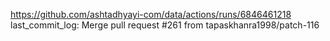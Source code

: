 https://github.com/ashtadhyayi-com/data/actions/runs/6846461218
last_commit_log: Merge pull request #261 from tapaskhanra1998/patch-116
